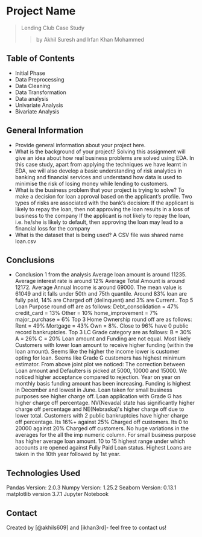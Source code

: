 # Project Name
> Lending Club Case Study
>> by Akhil Suresh and Irfan Khan Mohammed


## Table of Contents
* Initial Phase
* Data Preprocessing
* Data Cleaning
* Data Transformation
* Data analysis
* Univariate Analysis 
* Bivariate Analysis
 
## General Information
- Provide general information about your project here.
- What is the background of your project?
Solving this assignment will give an idea about how real business problems are solved using EDA.
In this case study, apart from applying the techniques we have learnt in EDA, we will also develop a basic understanding of risk analytics in banking and financial services and understand how data is used to minimise the risk of losing money while lending to customers.
- What is the business problem that your project is trying to solve?
To make a decision for loan approval based on the applicant’s profile. Two types of risks are associated with the bank’s decision:
If the applicant is likely to repay the loan, then not approving the loan results in a loss of business to the company
If the applicant is not likely to repay the loan, i.e. he/she is likely to default, then approving the loan may lead to a financial loss for the company
- What is the dataset that is being used?
A CSV file was shared name loan.csv


## Conclusions
- Conclusion 1 from the analysis
Average loan amount is around 11235.
Average interest rate is around 12%
Average Total Amount is around 12172.
Average Annual Income is around 69000.
The mean value is 61049 and it falls under 50th and 75th quantile.
Around 83% loan are fully paid, 14% are Charged off (delinquent) and 3% are Current..
Top 5 Loan Purpose round off are as follows:
	Debt_consolidation = 47%
	credit_card = 13%
	Other = 10%
	home_improvement = 7%
	major_purchase = 6%
Top 3 Home Ownership round off are as follows:
	Rent = 49%
	Mortgage = 43%
	Own = 8%.
Close to 96% have 0 public record bankruptcies.
Top 3 LC Grade category are as follows:
	B = 30%
	A = 26%
	C = 20%
Loan amount and Funding are not equal. Most likely Customers with lower loan amount to receive higher funding (within the loan amount).
Seems like the higher the income lower is customer opting for loan.
Seems like Grade G customers has highest minimum estimator.
From above joint plot we noticed:
The correction between Loan amount and Defaulters is picked at 5000, 10000 and 15000.
We noticed higher acceptance compared to rejection.
Year on year on monthly basis funding amount has been increasing.
Funding is highest in December and lowest in June.
Loan taken for small business purposes see higher charge off.
Loan application with Grade G has higher charge off percentage.
NV(Nevada) state has significantly higher charge off percentage and NE(Nebraska)'s higher charge off due to lower total.
Customers with 2 public bankruptcies have
higher charge off percentage.
Its 16%+ against 25% Charged off customers.
Its 0 to 20000 against 20% Charged off customers.
No huge variations in the averages for the all the imp numeric column.
For small business purpose has higher average loan amount.
10 to 15 highest range under which accounts are opened against Fully Paid Loan status.
Highest Loans are taken in the 10th year followed by 1st year.


## Technologies Used
Pandas Version: 2.0.3
Numpy Version: 1.25.2
Seaborn Version: 0.13.1
matplotlib version 3.7.1
Jupyter Notebook

<!-- As the libraries versions keep on changing, it is recommended to mention the version of library used in this project -->



## Contact
Created by [@akhils609] and [ikhan3rd]- feel free to contact us!


<!-- Optional -->
<!-- ## License -->
<!-- This project is open source and available under the [... License](). -->
